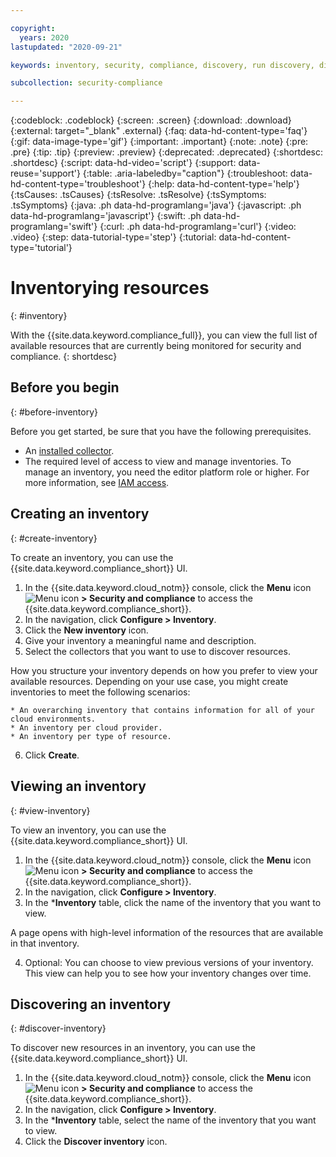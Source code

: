 ```yaml
---

copyright:
  years: 2020
lastupdated: "2020-09-21"

keywords: inventory, security, compliance, discovery, run discovery, discover resources

subcollection: security-compliance

---
```


{:codeblock: .codeblock}
{:screen: .screen}
{:download: .download}
{:external: target="_blank" .external}
{:faq: data-hd-content-type='faq'}
{:gif: data-image-type='gif'}
{:important: .important}
{:note: .note}
{:pre: .pre}
{:tip: .tip}
{:preview: .preview}
{:deprecated: .deprecated}
{:shortdesc: .shortdesc}
{:script: data-hd-video='script'}
{:support: data-reuse='support'}
{:table: .aria-labeledby="caption"}
{:troubleshoot: data-hd-content-type='troubleshoot'}
{:help: data-hd-content-type='help'}
{:tsCauses: .tsCauses}
{:tsResolve: .tsResolve}
{:tsSymptoms: .tsSymptoms}
{:java: .ph data-hd-programlang='java'}
{:javascript: .ph data-hd-programlang='javascript'}
{:swift: .ph data-hd-programlang='swift'}
{:curl: .ph data-hd-programlang='curl'}
{:video: .video}
{:step: data-tutorial-type='step'}
{:tutorial: data-hd-content-type='tutorial'}




# Inventorying resources
{: #inventory}

With the {{site.data.keyword.compliance_full}}, you can view the full list of available resources that are currently being monitored for security and compliance.
{: shortdesc}

## Before you begin
{: #before-inventory}

Before you get started, be sure that you have the following prerequisites.

- An [installed collector](/docs/security-compliance?topic=security-compliance-collector).
- The required level of access to view and manage inventories. To manage an inventory, you need the editor platform role or higher. For more information, see [IAM access](/docs/security-compliance?topic=security-compliance-access-management).


## Creating an inventory
{: #create-inventory}

To create an inventory, you can use the {{site.data.keyword.compliance_short}} UI.

1. In the {{site.data.keyword.cloud_notm}} console, click the **Menu** icon ![Menu icon](../icons/icon_hamburger.svg) **> Security and compliance** to access the {{site.data.keyword.compliance_short}}.
2. In the navigation, click **Configure > Inventory**. 
3. Click the **New inventory** icon.
4. Give your inventory a meaningful name and description.
5. Select the collectors that you want to use to discover resources. 

  How you structure your inventory depends on how you prefer to view your available resources. Depending on your use case, you might create inventories to meet the following scenarios:

    * An overarching inventory that contains information for all of your cloud environments.
    * An inventory per cloud provider.
    * An inventory per type of resource. 

6. Click **Create**.


## Viewing an inventory
{: #view-inventory}

To view an inventory, you can use the {{site.data.keyword.compliance_short}} UI.

1. In the {{site.data.keyword.cloud_notm}} console, click the **Menu** icon ![Menu icon](../icons/icon_hamburger.svg) **> Security and compliance** to access the {{site.data.keyword.compliance_short}}.
2. In the navigation, click **Configure > Inventory**. 
3. In the ***Inventory** table, click the name of the inventory that you want to view. 

  A page opens with high-level information of the resources that are available in that inventory.

4. Optional: You can choose to view previous versions of your inventory. This view can help you to see how your inventory changes over time.



## Discovering an inventory
{: #discover-inventory}

To discover new resources in an inventory, you can use the {{site.data.keyword.compliance_short}} UI.

1. In the {{site.data.keyword.cloud_notm}} console, click the **Menu** icon ![Menu icon](../icons/icon_hamburger.svg) **> Security and compliance** to access the {{site.data.keyword.compliance_short}}.
2. In the navigation, click **Configure > Inventory**. 
3. In the ***Inventory** table, select the name of the inventory that you want to view.
4. Click the **Discover inventory** icon.
